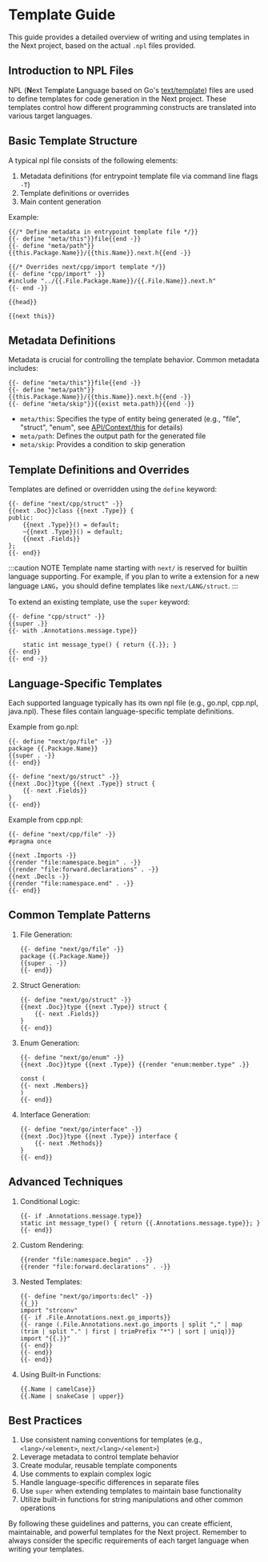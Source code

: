 # Template Guide

This guide provides a detailed overview of writing and using templates in the Next project, based on the actual `.npl` files provided.

## Introduction to NPL Files

NPL (**N**ext Tem**p**late **L**anguage based on Go's [text/template](https://pkg.go.dev/text/template/)) files are used to define templates for code generation in the Next project. These templates control how different programming constructs are translated into various target languages.

## Basic Template Structure

A typical npl file consists of the following elements:

1. Metadata definitions (for entrypoint template file via command line flags `-T`)
2. Template definitions or overrides
3. Main content generation

Example:

```npl
{{/* Define metadata in entrypoint template file */}}
{{- define "meta/this"}}file{{end -}}
{{- define "meta/path"}}{{this.Package.Name}}/{{this.Name}}.next.h{{end -}}

{{/* Overrides next/cpp/import template */}}
{{- define "cpp/import" -}}
#include "../{{.File.Package.Name}}/{{.File.Name}}.next.h"
{{- end -}}

{{head}}

{{next this}}
```

## Metadata Definitions

Metadata is crucial for controlling the template behavior. Common metadata includes:

```npl
{{- define "meta/this"}}file{{end -}}
{{- define "meta/path"}}{{this.Package.Name}}/{{this.Name}}.next.h{{end -}}
{{- define "meta/skip"}}{{exist meta.path}}{{end -}}
```

- `meta/this`: Specifies the type of entity being generated (e.g., "file", "struct", "enum", see [API/Context/this](/docs/api/context#user-content-Context_this) for details)
- `meta/path`: Defines the output path for the generated file
- `meta/skip`: Provides a condition to skip generation

## Template Definitions and Overrides

Templates are defined or overridden using the `define` keyword:

```npl
{{- define "next/cpp/struct" -}}
{{next .Doc}}class {{next .Type}} {
public:
    {{next .Type}}() = default;
    ~{{next .Type}}() = default;
    {{next .Fields}}
};
{{- end}}
```

:::caution NOTE
Template name starting with `next/` is reserved for builtin language supporting. For example, if you plan to write a extension for a new language `LANG`，you should define templates like `next/LANG/struct`.
:::

To extend an existing template, use the `super` keyword:

```npl
{{- define "cpp/struct" -}}
{{super .}}
{{- with .Annotations.message.type}}

    static int message_type() { return {{.}}; }
{{- end}}
{{- end -}}
```

## Language-Specific Templates

Each supported language typically has its own npl file (e.g., go.npl, cpp.npl, java.npl). These files contain language-specific template definitions.

Example from go.npl:

```npl
{{- define "next/go/file" -}}
package {{.Package.Name}}
{{super . -}}
{{- end}}

{{- define "next/go/struct" -}}
{{next .Doc}}type {{next .Type}} struct {
    {{- next .Fields}}
}
{{- end}}
```

Example from cpp.npl:

```npl
{{- define "next/cpp/file" -}}
#pragma once

{{next .Imports -}}
{{render "file:namespace.begin" . -}}
{{render "file:forward.declarations" . -}}
{{next .Decls -}}
{{render "file:namespace.end" . -}}
{{- end}}
```

## Common Template Patterns

1. File Generation:
   ```npl
   {{- define "next/go/file" -}}
   package {{.Package.Name}}
   {{super . -}}
   {{- end}}
   ```

2. Struct Generation:
   ```npl
   {{- define "next/go/struct" -}}
   {{next .Doc}}type {{next .Type}} struct {
       {{- next .Fields}}
   }
   {{- end}}
   ```

3. Enum Generation:
   ```npl
   {{- define "next/go/enum" -}}
   {{next .Doc}}type {{next .Type}} {{render "enum:member.type" .}}

   const (
   {{- next .Members}}
   )
   {{- end}}
   ```

4. Interface Generation:
   ```npl
   {{- define "next/go/interface" -}}
   {{next .Doc}}type {{next .Type}} interface {
       {{- next .Methods}}
   }
   {{- end}}
   ```

## Advanced Techniques

1. Conditional Logic:
   ```npl
   {{- if .Annotations.message.type}}
   static int message_type() { return {{.Annotations.message.type}}; }
   {{- end}}
   ```

2. Custom Rendering:
   ```npl
   {{render "file:namespace.begin" . -}}
   {{render "file:forward.declarations" . -}}
   ```

3. Nested Templates:
   ```npl
   {{- define "next/go/imports:decl" -}}
   {{_}}
   import "strconv"
   {{- if .File.Annotations.next.go_imports}}
   {{- range (.File.Annotations.next.go_imports | split "," | map (trim | split "." | first | trimPrefix "*") | sort | uniq)}}
   import "{{.}}"
   {{- end}}
   {{- end}}
   {{- end}}
   ```

4. Using Built-in Functions:
   ```npl
   {{.Name | camelCase}}
   {{.Name | snakeCase | upper}}
   ```

## Best Practices

1. Use consistent naming conventions for templates (e.g., `<lang>/<element>`, `next/<lang>/<element>`)
2. Leverage metadata to control template behavior
3. Create modular, reusable template components
4. Use comments to explain complex logic
5. Handle language-specific differences in separate files
6. Use `super` when extending templates to maintain base functionality
7. Utilize built-in functions for string manipulations and other common operations

By following these guidelines and patterns, you can create efficient, maintainable, and powerful templates for the Next project. Remember to always consider the specific requirements of each target language when writing your templates.